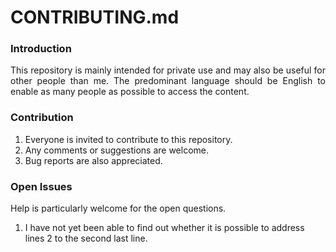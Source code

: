 # CONTRIBUTING.md

### Introduction

<p align="justify">This repository is mainly intended for private use and may also be useful for other people than me. The predominant language should be English to enable as many people as possible to access the content.</p>

### Contribution

1. Everyone is invited to contribute to this repository.
2. Any comments or suggestions are welcome.
3. Bug reports are also appreciated.

### Open Issues

<p align="justify">Help is particularly welcome for the open questions.</p>

1. I have not yet been able to find out whether it is possible to address lines 2 to the second last line.
